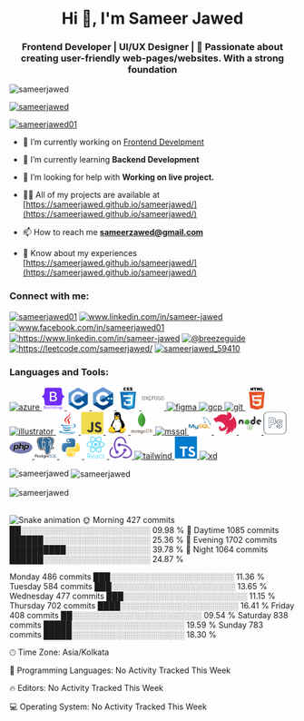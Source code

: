 <h1 align="center">Hi 👋, I'm Sameer Jawed</h1>
<h3 align="center">Frontend Developer | UI/UX Designer | 🌟 Passionate about creating user-friendly web-pages/websites. With a strong foundation</h3>

<p align="left"> <img src="https://komarev.com/ghpvc/?username=sameerjawed&label=Profile%20views&color=0e75b6&style=flat" alt="sameerjawed" /> </p>

<p align="left"> <a href="https://github.com/ryo-ma/github-profile-trophy"><img src="https://github-profile-trophy.vercel.app/?username=sameerjawed" alt="sameerjawed" /></a> </p>

<p align="left"> <a href="https://twitter.com/sameerjawed01" target="blank"><img src="https://img.shields.io/twitter/follow/sameerjawed01?logo=twitter&style=for-the-badge" alt="sameerjawed01" /></a> </p>

- 🔭 I’m currently working on [Frontend Develpment](Dreamprovder.com)

- 🌱 I’m currently learning **Backend Development**

- 🤝 I’m looking for help with **Working on live project.**

- 👨‍💻 All of my projects are available at [https://sameerjawed.github.io/sameerjawed/](https://sameerjawed.github.io/sameerjawed/)

- 📫 How to reach me **sameerzawed@gmail.com**

- 📄 Know about my experiences [https://sameerjawed.github.io/sameerjawed/](https://sameerjawed.github.io/sameerjawed/)

<h3 align="left">Connect with me:</h3>
<p align="left">
<a href="https://twitter.com/sameerjawed01" target="blank"><img align="center" src="https://raw.githubusercontent.com/rahuldkjain/github-profile-readme-generator/master/src/images/icons/Social/twitter.svg" alt="sameerjawed01" height="30" width="40" /></a>
<a href="https://linkedin.com/in/www.linkedin.com/in/sameer-jawed" target="blank"><img align="center" src="https://raw.githubusercontent.com/rahuldkjain/github-profile-readme-generator/master/src/images/icons/Social/linked-in-alt.svg" alt="www.linkedin.com/in/sameer-jawed" height="30" width="40" /></a>
<a href="https://fb.com/www.facebook.com/in/sameerjawed01" target="blank"><img align="center" src="https://raw.githubusercontent.com/rahuldkjain/github-profile-readme-generator/master/src/images/icons/Social/facebook.svg" alt="www.facebook.com/in/sameerjawed01" height="30" width="40" /></a>
<a href="https://instagram.com/https://www.linkedin.com/in/sameer-jawed" target="blank"><img align="center" src="https://raw.githubusercontent.com/rahuldkjain/github-profile-readme-generator/master/src/images/icons/Social/instagram.svg" alt="https://www.linkedin.com/in/sameer-jawed" height="30" width="40" /></a>
<a href="https://www.youtube.com/c/@breezeguide" target="blank"><img align="center" src="https://raw.githubusercontent.com/rahuldkjain/github-profile-readme-generator/master/src/images/icons/Social/youtube.svg" alt="@breezeguide" height="30" width="40" /></a>
<a href="https://www.leetcode.com/https://leetcode.com/sameerjawed/" target="blank"><img align="center" src="https://raw.githubusercontent.com/rahuldkjain/github-profile-readme-generator/master/src/images/icons/Social/leet-code.svg" alt="https://leetcode.com/sameerjawed/" height="30" width="40" /></a>
<a href="https://discord.gg/sameerjawed_59410" target="blank"><img align="center" src="https://raw.githubusercontent.com/rahuldkjain/github-profile-readme-generator/master/src/images/icons/Social/discord.svg" alt="sameerjawed_59410" height="30" width="40" /></a>
</p>

<h3 align="left">Languages and Tools:</h3>
<p align="left"> <a href="https://azure.microsoft.com/en-in/" target="_blank" rel="noreferrer"> <img src="https://www.vectorlogo.zone/logos/microsoft_azure/microsoft_azure-icon.svg" alt="azure" width="40" height="40"/> </a> <a href="https://getbootstrap.com" target="_blank" rel="noreferrer"> <img src="https://raw.githubusercontent.com/devicons/devicon/master/icons/bootstrap/bootstrap-plain-wordmark.svg" alt="bootstrap" width="40" height="40"/> </a> <a href="https://www.cprogramming.com/" target="_blank" rel="noreferrer"> <img src="https://raw.githubusercontent.com/devicons/devicon/master/icons/c/c-original.svg" alt="c" width="40" height="40"/> </a> <a href="https://www.w3schools.com/cpp/" target="_blank" rel="noreferrer"> <img src="https://raw.githubusercontent.com/devicons/devicon/master/icons/cplusplus/cplusplus-original.svg" alt="cplusplus" width="40" height="40"/> </a> <a href="https://www.w3schools.com/css/" target="_blank" rel="noreferrer"> <img src="https://raw.githubusercontent.com/devicons/devicon/master/icons/css3/css3-original-wordmark.svg" alt="css3" width="40" height="40"/> </a> <a href="https://expressjs.com" target="_blank" rel="noreferrer"> <img src="https://raw.githubusercontent.com/devicons/devicon/master/icons/express/express-original-wordmark.svg" alt="express" width="40" height="40"/> </a> <a href="https://www.figma.com/" target="_blank" rel="noreferrer"> <img src="https://www.vectorlogo.zone/logos/figma/figma-icon.svg" alt="figma" width="40" height="40"/> </a> <a href="https://cloud.google.com" target="_blank" rel="noreferrer"> <img src="https://www.vectorlogo.zone/logos/google_cloud/google_cloud-icon.svg" alt="gcp" width="40" height="40"/> </a> <a href="https://git-scm.com/" target="_blank" rel="noreferrer"> <img src="https://www.vectorlogo.zone/logos/git-scm/git-scm-icon.svg" alt="git" width="40" height="40"/> </a> <a href="https://www.w3.org/html/" target="_blank" rel="noreferrer"> <img src="https://raw.githubusercontent.com/devicons/devicon/master/icons/html5/html5-original-wordmark.svg" alt="html5" width="40" height="40"/> </a> <a href="https://www.adobe.com/in/products/illustrator.html" target="_blank" rel="noreferrer"> <img src="https://www.vectorlogo.zone/logos/adobe_illustrator/adobe_illustrator-icon.svg" alt="illustrator" width="40" height="40"/> </a> <a href="https://www.java.com" target="_blank" rel="noreferrer"> <img src="https://raw.githubusercontent.com/devicons/devicon/master/icons/java/java-original.svg" alt="java" width="40" height="40"/> </a> <a href="https://developer.mozilla.org/en-US/docs/Web/JavaScript" target="_blank" rel="noreferrer"> <img src="https://raw.githubusercontent.com/devicons/devicon/master/icons/javascript/javascript-original.svg" alt="javascript" width="40" height="40"/> </a> <a href="https://www.linux.org/" target="_blank" rel="noreferrer"> <img src="https://raw.githubusercontent.com/devicons/devicon/master/icons/linux/linux-original.svg" alt="linux" width="40" height="40"/> </a> <a href="https://www.mongodb.com/" target="_blank" rel="noreferrer"> <img src="https://raw.githubusercontent.com/devicons/devicon/master/icons/mongodb/mongodb-original-wordmark.svg" alt="mongodb" width="40" height="40"/> </a> <a href="https://www.microsoft.com/en-us/sql-server" target="_blank" rel="noreferrer"> <img src="https://www.svgrepo.com/show/303229/microsoft-sql-server-logo.svg" alt="mssql" width="40" height="40"/> </a> <a href="https://www.mysql.com/" target="_blank" rel="noreferrer"> <img src="https://raw.githubusercontent.com/devicons/devicon/master/icons/mysql/mysql-original-wordmark.svg" alt="mysql" width="40" height="40"/> </a> <a href="https://nestjs.com/" target="_blank" rel="noreferrer"> <img src="https://raw.githubusercontent.com/devicons/devicon/master/icons/nestjs/nestjs-plain.svg" alt="nestjs" width="40" height="40"/> </a> <a href="https://nodejs.org" target="_blank" rel="noreferrer"> <img src="https://raw.githubusercontent.com/devicons/devicon/master/icons/nodejs/nodejs-original-wordmark.svg" alt="nodejs" width="40" height="40"/> </a> <a href="https://www.photoshop.com/en" target="_blank" rel="noreferrer"> <img src="https://raw.githubusercontent.com/devicons/devicon/master/icons/photoshop/photoshop-line.svg" alt="photoshop" width="40" height="40"/> </a> <a href="https://www.php.net" target="_blank" rel="noreferrer"> <img src="https://raw.githubusercontent.com/devicons/devicon/master/icons/php/php-original.svg" alt="php" width="40" height="40"/> </a> <a href="https://www.postgresql.org" target="_blank" rel="noreferrer"> <img src="https://raw.githubusercontent.com/devicons/devicon/master/icons/postgresql/postgresql-original-wordmark.svg" alt="postgresql" width="40" height="40"/> </a> <a href="https://www.python.org" target="_blank" rel="noreferrer"> <img src="https://raw.githubusercontent.com/devicons/devicon/master/icons/python/python-original.svg" alt="python" width="40" height="40"/> </a> <a href="https://reactjs.org/" target="_blank" rel="noreferrer"> <img src="https://raw.githubusercontent.com/devicons/devicon/master/icons/react/react-original-wordmark.svg" alt="react" width="40" height="40"/> </a> <a href="https://redux.js.org" target="_blank" rel="noreferrer"> <img src="https://raw.githubusercontent.com/devicons/devicon/master/icons/redux/redux-original.svg" alt="redux" width="40" height="40"/> </a> <a href="https://tailwindcss.com/" target="_blank" rel="noreferrer"> <img src="https://www.vectorlogo.zone/logos/tailwindcss/tailwindcss-icon.svg" alt="tailwind" width="40" height="40"/> </a> <a href="https://www.typescriptlang.org/" target="_blank" rel="noreferrer"> <img src="https://raw.githubusercontent.com/devicons/devicon/master/icons/typescript/typescript-original.svg" alt="typescript" width="40" height="40"/> </a> <a href="https://www.adobe.com/products/xd.html" target="_blank" rel="noreferrer"> <img src="https://cdn.worldvectorlogo.com/logos/adobe-xd.svg" alt="xd" width="40" height="40"/> </a> </p>

<p><img align="left" src="https://github-readme-stats.vercel.app/api/top-langs?username=sameerjawed&show_icons=true&locale=en&layout=compact" alt="sameerjawed" /></p>

<p>&nbsp;<img align="center" src="https://github-readme-stats.vercel.app/api?username=sameerjawed&show_icons=true&locale=en" alt="sameerjawed" /></p>

<p><img align="center" src="https://github-readme-streak-stats.herokuapp.com/?user=sameerjawed&" alt="sameerjawed" /></p>

<br clear="both">

<img src="https://raw.githubusercontent.com/maurodesouza/maurodesouza/output/snake.svg" alt="Snake animation" />
🌞 Morning                427 commits         ██░░░░░░░░░░░░░░░░░░░░░░░   09.98 % 
🌆 Daytime                1085 commits        ██████░░░░░░░░░░░░░░░░░░░   25.36 % 
🌃 Evening                1702 commits        ██████████░░░░░░░░░░░░░░░   39.78 % 
🌙 Night                  1064 commits        ██████░░░░░░░░░░░░░░░░░░░   24.87 % 

Monday                   486 commits         ███░░░░░░░░░░░░░░░░░░░░░░   11.36 % 
Tuesday                  584 commits         ███░░░░░░░░░░░░░░░░░░░░░░   13.65 % 
Wednesday                477 commits         ███░░░░░░░░░░░░░░░░░░░░░░   11.15 % 
Thursday                 702 commits         ████░░░░░░░░░░░░░░░░░░░░░   16.41 % 
Friday                   408 commits         ██░░░░░░░░░░░░░░░░░░░░░░░   09.54 % 
Saturday                 838 commits         █████░░░░░░░░░░░░░░░░░░░░   19.59 % 
Sunday                   783 commits         █████░░░░░░░░░░░░░░░░░░░░   18.30 % 

🕑︎ Time Zone: Asia/Kolkata

💬 Programming Languages: 
No Activity Tracked This Week

🔥 Editors: 
No Activity Tracked This Week

💻 Operating System: 
No Activity Tracked This Week
